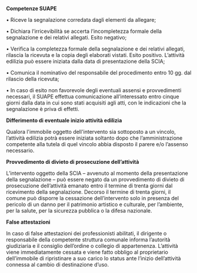 **Competenze SUAPE**

•	Riceve la segnalazione corredata dagli elementi da allegare;

•	Dichiara l’irricevibilità se accerta l’incompletezza formale della segnalazione e dei relativi allegati. Esito negativo;

•	Verifica la completezza formale della segnalazione e dei relativi allegati, rilascia la ricevuta e la copia degli elaborati vistati. Esito positivo. L’attività edilizia può essere iniziata dalla data di presentazione della SCIA;

•	Comunica il nominativo del responsabile del procedimento entro 10 gg. dal rilascio della ricevuta;

•	In caso di esito non favorevole degli eventuali assensi e provvedimenti necessari, il SUAPE effettua comunicazione all’interessato entro cinque giorni dalla data in cui sono stati acquisiti agli atti, con le indicazioni che la segnalazione è priva di effetti.


**Differimento di eventuale inizio attività edilizia**

Qualora l'immobile oggetto dell'intervento sia sottoposto a un vincolo, l’attività edilizia potrà essere iniziata soltanto dopo che l’amministrazione competente alla tutela di quel vincolo abbia disposto il parere e/o l’assenso necessario.


**Provvedimento di divieto di prosecuzione dell’attività**

L’intervento oggetto della SCIA – avvenuto al momento della presentazione della segnalazione – può essere negato da un provvedimento di divieto di prosecuzione dell’attività emanato entro il termine di trenta giorni dal ricevimento della segnalazione.
Decorso il termine di trenta giorni, il comune può disporre la cessazione dell’intervento solo in presenza del pericolo di un danno per il patrimonio artistico e culturale, per l’ambiente, per la salute, per la sicurezza pubblica o la difesa nazionale.


**False attestazioni**

In caso di false attestazioni dei professionisti abilitati, il dirigente o responsabile della competente struttura comunale informa l’autorità giudiziaria e il consiglio dell’ordine o collegio di appartenenza.
L’attività viene immediatamente cessata e viene fatto obbligo al proprietario dell’immobile di ripristinare a suo carico lo status ante l’inizio dell’attività connessa al cambio di destinazione d’uso.
